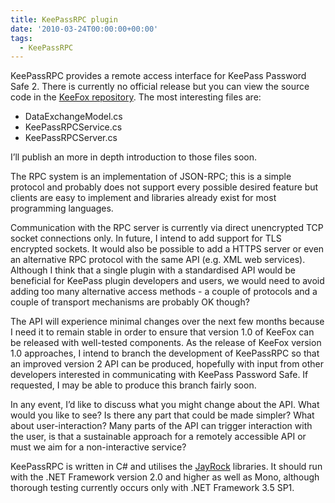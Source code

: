 ```yaml
---
title: KeePassRPC plugin
date: '2010-03-24T00:00:00+00:00'
tags:
  - KeePassRPC
---
```

<p>KeePassRPC  provides a remote access interface for KeePass Password Safe 2. There  is currently no official release but you can view the source code in the  <a href="http://keefox.svn.sourceforge.net/viewvc/keefox/trunk/KeePassRPC/" title="Go to http://keefox.svn.sourceforge.net/viewvc/keefox/trunk/KeePassRPC/" target="_blank" class="externlink">KeeFox repository</a>. The most interesting files are: </p><ul><li>DataExchangeModel.cs 	</li><li>KeePassRPCService.cs 	</li><li> KeePassRPCServer.cs </li></ul><p>I’ll publish an more in depth introduction to those files soon.
</p>
<p>The RPC system is an implementation of JSON-RPC; this is a simple  protocol and probably does not support every possible desired feature  but clients are easy to implement and libraries already exist for most  programming languages.
</p>
<p>Communication with the RPC server is currently via direct unencrypted  TCP socket connections only. In future, I intend to add support for TLS  encrypted sockets. It would also be possible to add a HTTPS server or  even an alternative RPC protocol with the same API (e.g. XML web  services). Although I think that a single plugin with a standardised API  would be beneficial for KeePass plugin developers and users, we would  need to avoid adding too many alternative access methods - a couple of  protocols and a couple of transport mechanisms are probably OK though?
</p>
<p>The API will experience minimal changes over the next few months  because I need it to remain stable in order to ensure that version 1.0  of KeeFox can be released with well-tested components. As the release of  KeeFox version 1.0 approaches, I intend to branch the development of  KeePassRPC so that an improved version 2 API can be produced, hopefully  with input from other developers interested in communicating with  KeePass Password Safe. If requested, I may be able to produce this  branch fairly soon.
</p>
<p>In any event, I’d like to discuss what you might change about the  API. What would you like to see? Is there any part that could be made  simpler? What about user-interaction? Many parts of the API can trigger  interaction with the user, is that a sustainable approach for a remotely  accessible API or must we aim for a non-interactive service?
</p>
<p>KeePassRPC is written in C# and utilises the <a href="http://jayrock.berlios.de" title="Go to http://jayrock.berlios.de" target="_blank" class="externlink">JayRock</a>  libraries. It should run with the .NET Framework version 2.0 and higher  as well as Mono, although thorough testing currently occurs only with  .NET Framework 3.5 SP1.</p>
